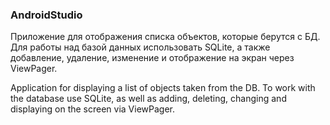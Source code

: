 ### AndroidStudio

Приложение для отображения списка объектов, которые берутся с БД. Для работы над базой данных использовать SQLite, а также добавление, удаление, изменение и отображение на экран через ViewPager.


Application for displaying a list of objects taken from the DB. To work with the database use SQLite, as well as adding, deleting, changing and displaying on the screen via ViewPager.
